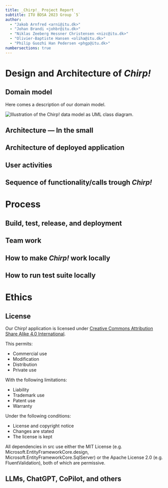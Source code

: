 ```yaml
---
title: _Chirp!_ Project Report
subtitle: ITU BDSA 2023 Group `5`
author:
  - "Jakob Arnfred <arni@itu.dk>"
  - "Johan Brandi <johbr@itu.dk>"
  - "Niklas Zeeberg Hessner Christensen <nizc@itu.dk>"
  - "Olivier-Baptiste Hansen <oliha@itu.dk>"
  - "Philip Guozhi Han Pedersen <phgp@itu.dk>"
numbersections: true
---
```


# Design and Architecture of _Chirp!_

## Domain model

Here comes a description of our domain model.

![Illustration of the _Chirp!_ data model as UML class diagram.](docs/images/domain_model.png)

## Architecture — In the small

## Architecture of deployed application

## User activities

## Sequence of functionality/calls trough _Chirp!_

# Process

## Build, test, release, and deployment

## Team work

## How to make _Chirp!_ work locally

## How to run test suite locally

# Ethics

## License

Our Chirp! application is licensed under [Creative Commons Attribution Share Alike 4.0 International](https://github.com/ITU-BDSA23-GROUP5/Chirp/blob/main/LICENSE).

This permits:
* Commercial use
* Modification
* Distribution
* Private use

With the following limitations:
* Liability
* Trademark use
* Patent use
* Warranty

Under the following conditions:
* License and copyright notice
* Changes are stated
* The license is kept


All dependencies in src use either the MIT License (e.g. Microsoft.EntityFrameworkCore.design, Microsoft.EntityFrameworkCore.SqlServer) or the Apache License 2.0 (e.g. FluentValidation), both of which are permissive.

## LLMs, ChatGPT, CoPilot, and others
